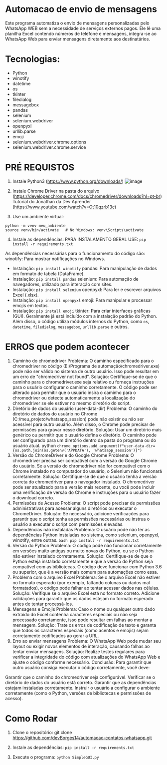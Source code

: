 # Automacao de envio de mensagens
Este programa automatiza o envio de mensagens personalizadas pelo WhatsApp WEB sem a necessidade de serviços externos pagos. Ele lê uma planilha Excel contendo números de telefone e mensagens,  integra-se ao WhatsApp Web para enviar mensagens diretamente aos destinatários.

# Tecnologias:
- Python
- winotify
- datetime
- os
- tkinter
- filedialog
- messagebox
- pandas
- selenium
- selenium.webdriver
- openpyxl
- urllib.parse
- emoji
- selenium.webdriver.chrome.options
- selenium.webdriver.chrome.service

# PRÉ REQUISTOS
1) Instale Python3 (https://www.python.org/downloads/)
![image](https://github.com/user-attachments/assets/0ded5cf5-4d7d-4fe6-96ca-42eee8fce90e)

2) Instale Chrome Driver na pasta do arquivo (https://developer.chrome.com/docs/chromedriver/downloads?hl=pt-br)
  Tutorial do Jonathan da Dev Aprender (https://www.youtube.com/watch?v=Ot10qzrb13c)

3) Use um ambiente virtual:
````Crie um ambiente virtual para gerenciar dependências e evitar problemas de configuração:
python -m venv meu_ambiente
source venv/bin/activate   # No Windows: venv\Scripts\activate
````
4) Instale as dependências:
PARA INSTALAMENTO GERAL USE:
````pip install -r requirements.txt````

As dependências necessárias para o funcionamento do código são:
winotify: Para mostrar notificações no Windows.
  - Instalação: ````pip install winotify````
pandas: Para manipulação de dados em formato de tabela (DataFrame).
  - Instalação: ````pip install pandas````
selenium: Para automação de navegadores, utilizado para interação com sites.
  - Instalação: ````pip install selenium````
openpyxl: Para ler e escrever arquivos Excel (.xlsx).
  - Instalação: ````pip install openpyxl````
emoji: Para manipular e processar emojis em textos.
  - Instalação: ````pip install emoji````
tkinter: Para criar interfaces gráficas (GUI). Geralmente já está incluído com a instalação padrão do Python.
Além disso, o código utiliza módulos internos do Python, como ````os````, ````datetime````, ````filedialog````, ````messagebox````, ````urllib.parse```` e outros.

# ERROS que podem acontecer

1. Caminho do chromedriver
Problema: O caminho especificado para o chromedriver no código (E:\\Programa de automação\\chromedriver.exe) pode não ser válido no sistema de outro usuário. Isso pode resultar em um erro de "chromedriver not found".
Solução: Certifique-se de que o caminho para o chromedriver.exe seja relativo ou forneça instruções para o usuário configurar o caminho corretamente. O código pode ser alterado para permitir que o usuário insira o caminho para o chromedriver ou detecte automaticamente a localização do chromedriver se ele estiver no mesmo diretório do script.
2. Diretório de dados do usuário (user-data-dir)
Problema: O caminho do diretório de dados do usuário no Chrome (C:/meu_projeto/whatsapp_session) pode não existir ou não ser acessível para outro usuário. Além disso, o Chrome pode precisar de permissões para gravar nesse diretório.
Solução: Usar um diretório mais genérico ou permitir que o usuário defina o diretório. O caminho pode ser configurado para um diretório dentro da pasta do programa ou do usuário atual.
python
````chrome_options.add_argument(f"user-data-dir={os.path.join(os.getenv('APPDATA'), 'whatsapp_session')}")````
3. Versão do ChromeDriver e do Google Chrome
Problema: O chromedriver precisa ser compatível com a versão do Google Chrome do usuário. Se a versão do chromedriver não for compatível com o Chrome instalado no computador do usuário, o Selenium não funcionará corretamente.
Solução: Certifique-se de que o usuário tenha a versão correta do chromedriver para o navegador instalado. O chromedriver pode ser atualizado para a versão mais recente, ou você pode incluir uma verificação de versão do Chrome e instruções para o usuário fazer o download correto.
4. Permissões de Acesso
Problema: O script pode precisar de permissões administrativas para acessar alguns diretórios ou executar o ChromeDriver.
Solução: Se necessário, adicione verificações para garantir que o script tenha as permissões necessárias ou instrua o usuário a executar o script com permissões elevadas.
5. Dependências não instaladas
Problema: O usuário pode não ter as dependências Python instaladas no sistema, como selenium, openpyxl, winotify, entre outras.
````bash pip install -r requirements.txt````
6. Versão do Python
Problema: O código pode não funcionar corretamente em versões muito antigas ou muito novas do Python, ou se o Python não estiver instalado corretamente.
Solução: Certifique-se de que o Python esteja instalado corretamente e que a versão do Python seja compatível com as bibliotecas. O código deve funcionar com Python 3.6 ou superior, que é a versão mais comum para automações como essa.
7. Problema com o arquivo Excel
Problema: Se o arquivo Excel não estiver no formato esperado (por exemplo, faltando colunas ou dados mal formatados), o código pode falhar ao tentar acessar dados nas células.
Solução: Verifique se o arquivo Excel está no formato correto. Adicione validações para garantir que os dados estejam no formato esperado antes de tentar processá-los.
8. Mensagens e Emojis
Problema: Caso o nome ou qualquer outro dado extraído do Excel contenha caracteres especiais ou não seja processado corretamente, isso pode resultar em falhas ao montar a mensagem.
Solução: Trate os erros de codificação de texto e garanta que todos os caracteres especiais (como acentos e emojis) sejam corretamente codificados ao gerar a URL.
9. Erro ao enviar mensagens
Problema: O WhatsApp Web pode mudar seu layout ou exigir novos elementos de interação, causando falhas ao tentar enviar mensagens.
Solução: Realize testes regulares para verificar a integridade do código com atualizações do WhatsApp Web e ajuste o código conforme necessário.
Conclusão:
Para garantir que outro usuário consiga executar o código corretamente, você deve:

Garantir que o caminho do chromedriver seja configurável.
Verificar se o diretório de dados do usuário está correto.
Garantir que as dependências estejam instaladas corretamente.
Instruir o usuário a configurar o ambiente corretamente (como o Python, versões de bibliotecas e permissões de acesso).

# Como Rodar
1) Clone o repositório:
git clone https://github.com/devBorges14/automacao-contatos-whatsapp.git

2) Instale as dependências:
````pip install -r requirements.txt````

3) Execute o programa:
````python SimpleGUI.py````

